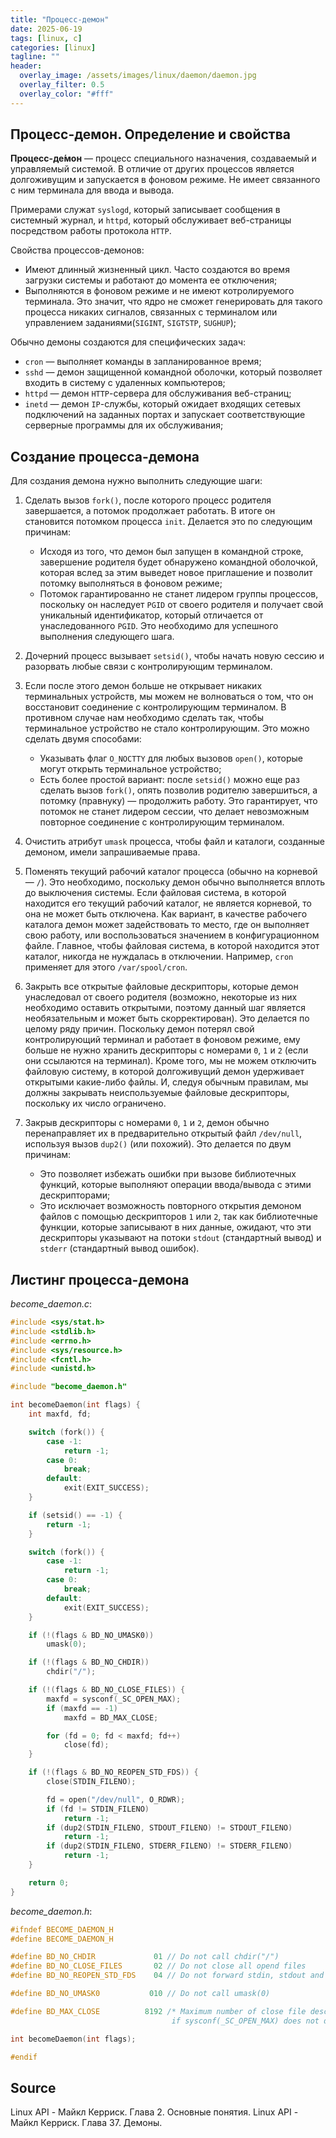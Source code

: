 ```yaml
---
title: "Процесс-демон"
date: 2025-06-19
tags: [linux, c]  
categories: [linux]
tagline: ""
header:
  overlay_image: /assets/images/linux/daemon/daemon.jpg
  overlay_filter: 0.5 
  overlay_color: "#fff"
---
```


## Процесс-демон. Определение и свойства

**Процесс-де́мон** — процесс специального назначения, создаваемый и управляемый системой. В отличие от других процессов является долгоживущим и запускается в фоновом режиме. Не имеет связанного с ним терминала для ввода и вывода.

Примерами служат `syslogd`, который записывает сообщения в системный журнал, и `httpd`, который обслуживает веб-страницы посредством работы протокола `HTTP`.

Свойства процессов-демонов:

- Имеют длинный жизненный цикл. Часто создаются во время загрузки системы и работают до момента ее отключения;
- Выполняются в фоновом режиме и не имеют котролируемого терминала. Это значит, что ядро не сможет генерировать для такого процесса никаких сигналов, связанных с терминалом или управлением заданиями(`SIGINT`, `SIGTSTP`, `SUGHUP`);

Обычно демоны создаются для специфических задач:

- `cron` — выполняет команды в запланированное время;
- `sshd` — демон защищенной командной оболочки, который позволяет входить в систему с удаленных компьютеров;
- `httpd` — демон `HTTP`-сервера для обслуживания веб-страниц;
- `inetd` — демон `IP`-службы, который ожидает входящих сетевых подключений на заданных портах и запускает соответствующие серверные программы для их обслуживания;

## Создание процесса-демона

Для создания демона нужно выполнить следующие шаги:

1. Сделать вызов `fork()`, после которого процесс родителя завершается, а потомок продолжает работать. В итоге он становится потомком процесса `init`. Делается это по следующим причинам:
	- Исходя из того, что демон был запущен в командной строке, завершение родителя будет обнаружено командной оболочкой, которая вслед за этим выведет новое приглашение и позволит потомку выполняться в фоновом режиме;
	- Потомок гарантированно не станет лидером группы процессов, поскольку он наследует `PGID` от своего родителя и получает свой уникальный идентификатор, который отличается от унаследованного `PGID`. Это необходимо для успешного выполнения следующего шага.

2. Дочерний процесс вызывает `setsid()`, чтобы начать новую сессию и разорвать любые связи с контролирующим терминалом.

3. Если после этого демон больше не открывает никаких терминальных устройств, мы можем не волноваться о том, что он восстановит соединение с контролирующим терминалом. В противном случае нам необходимо сделать так, чтобы терминальное устройство не стало контролирующим. Это можно сделать двумя способами:
	- Указывать флаг `O_NOCTTY` для любых вызовов `open()`, которые могут открыть терминальное устройство;
	- Есть более простой вариант: после `setsid()` можно еще раз сделать вызов `fork()`, опять позволив родителю завершиться, а потомку (правнуку) — продолжить работу. Это гарантирует, что потомок не станет лидером сессии, что делает невозможным повторное соединение с контролирующим терминалом.

4. Очистить атрибут `umask` процесса, чтобы файл и каталоги, созданные демоном, имели запрашиваемые права.

5. Поменять текущий рабочий каталог процесса (обычно на корневой — `/`). Это необходимо, поскольку демон обычно выполняется вплоть до выключения системы. Если файловая система, в которой находится его текущий рабочий каталог, не является корневой, то она не может быть отключена. Как вариант, в качестве рабочего каталога демон может задействовать то место, где он выполняет свою работу, или воспользоваться значением в конфигурационном файле. Главное, чтобы файловая система, в которой находится этот каталог, никогда не нуждалась в отключении. Например, `cron` применяет для этого `/var/spool/cron`.

6. Закрыть все открытые файловые дескрипторы, которые демон унаследовал от своего родителя (возможно, некоторые из них необходимо оставить открытыми, поэтому данный шаг является необязательным и может быть скорректирован). Это делается по целому ряду причин. Поскольку демон потерял свой контролирующий терминал и работает в фоновом режиме, ему больше не нужно хранить дескрипторы с номерами `0`, `1` и `2` (если они ссылаются на терминал). Кроме того, мы не можем отключить файловую систему, в которой долгоживущий демон удерживает открытыми какие-либо файлы. И, следуя обычным правилам, мы должны закрывать неиспользуемые файловые дескрипторы, поскольку их число ограничено.

7. Закрыв дескрипторы с номерами `0`, `1` и `2`, демон обычно перенаправляет их в предварительно открытый файл `/dev/null`, используя вызов `dup2()` (или похожий). Это делается по двум причинам:
	- Это позволяет избежать ошибки при вызове библиотечных функций, которые выполняют операции ввода/вывода с этими дескрипторами;
	- Это исключает возможность повторного открытия демоном файлов с помощью дескрипторов `1` или `2`, так как библиотечные функции, которые записывают в них данные, ожидают, что эти дескрипторы указывают на потоки `stdout` (стандартный вывод) и `stderr` (стандартный вывод ошибок).

## Листинг процесса-демона

*become_daemon.c*:

```c
#include <sys/stat.h>
#include <stdlib.h>
#include <errno.h>
#include <sys/resource.h>
#include <fcntl.h>
#include <unistd.h>

#include "become_daemon.h"

int becomeDaemon(int flags) {
	int maxfd, fd;

	switch (fork()) {
		case -1:
			return -1;
		case 0:
			break;
		default:
			exit(EXIT_SUCCESS);
	}

	if (setsid() == -1) {
		return -1;
	}

	switch (fork()) {
		case -1:
			return -1;
		case 0:
			break;
		default:
			exit(EXIT_SUCCESS);
	}

	if (!(flags & BD_NO_UMASK0))
		umask(0);

	if (!(flags & BD_NO_CHDIR))
		chdir("/");

	if (!(flags & BD_NO_CLOSE_FILES)) {
		maxfd = sysconf(_SC_OPEN_MAX);
		if (maxfd == -1)
			maxfd = BD_MAX_CLOSE;

		for (fd = 0; fd < maxfd; fd++)
			close(fd);
	}

	if (!(flags & BD_NO_REOPEN_STD_FDS)) {
		close(STDIN_FILENO);

		fd = open("/dev/null", O_RDWR);
		if (fd != STDIN_FILENO)
			return -1;
		if (dup2(STDIN_FILENO, STDOUT_FILENO) != STDOUT_FILENO)
			return -1;
		if (dup2(STDIN_FILENO, STDERR_FILENO) != STDERR_FILENO)
			return -1;
	}

	return 0;
}
```

*become_daemon.h*:

```c
#ifndef BECOME_DAEMON_H
#define BECOME_DAEMON_H

#define BD_NO_CHDIR		        01 // Do not call chdir("/")
#define BD_NO_CLOSE_FILES	    02 // Do not close all opend files
#define BD_NO_REOPEN_STD_FDS	04 // Do not forward stdin, stdout and stderr to /dev/null

#define BD_NO_UMASK0		   010 // Do not call umask(0)

#define BD_MAX_CLOSE		  8192 /* Maximum number of close file descriptors,
								    if sysconf(_SC_OPEN_MAX) does not defined */

int becomeDaemon(int flags);

#endif
```

## Source 

Linux API - Майкл Керриск. Глава 2. Основные понятия.
Linux API - Майкл Керриск. Глава 37. Демоны.